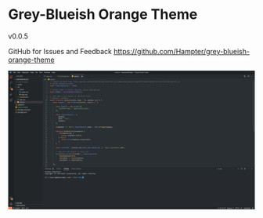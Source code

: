 # Grey-Blueish Orange Theme
v0.0.5

GitHub for Issues and Feedback
https://github.com/Hampter/grey-blueish-orange-theme

![example image](example.png "Example")